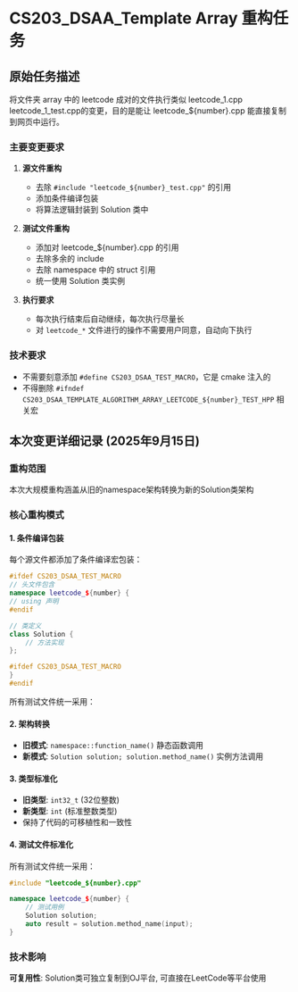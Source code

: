 # CS203_DSAA_Template Array 重构任务

## 原始任务描述

将文件夹 array 中的 leetcode 成对的文件执行类似 leetcode_1.cpp leetcode_1_test.cpp的变更，目的是能让 leetcode_${number}.cpp 能直接复制到网页中运行。

### 主要变更要求

1. **源文件重构**
   - 去除 `#include "leetcode_${number}_test.cpp"` 的引用
   - 添加条件编译包装
   - 将算法逻辑封装到 Solution 类中

2. **测试文件重构**
   - 添加对 leetcode_${number}.cpp 的引用
   - 去除多余的 include
   - 去除 namespace 中的 struct 引用
   - 统一使用 Solution 类实例

3. **执行要求**
   - 每次执行结束后自动继续，每次执行尽量长
   - 对 `leetcode_*` 文件进行的操作不需要用户同意，自动向下执行

### 技术要求

- 不需要刻意添加 `#define CS203_DSAA_TEST_MACRO`，它是 cmake 注入的
- 不得删除 `#ifndef CS203_DSAA_TEMPLATE_ALGORITHM_ARRAY_LEETCODE_${number}_TEST_HPP` 相关宏

## 本次变更详细记录 (2025年9月15日)

### 重构范围

本次大规模重构涵盖从旧的namespace架构转换为新的Solution类架构

### 核心重构模式

#### 1. 条件编译包装

每个源文件都添加了条件编译宏包装：

```cpp
#ifdef CS203_DSAA_TEST_MACRO
// 头文件包含
namespace leetcode_${number} {
// using 声明
#endif

// 类定义
class Solution {
    // 方法实现
};

#ifdef CS203_DSAA_TEST_MACRO
}
#endif
```

所有测试文件统一采用：

#### 2. 架构转换

- **旧模式**: `namespace::function_name()` 静态函数调用
- **新模式**: `Solution solution; solution.method_name()` 实例方法调用

#### 3. 类型标准化

- **旧类型**: `int32_t` (32位整数)
- **新类型**: `int` (标准整数类型)
- 保持了代码的可移植性和一致性

#### 4. 测试文件标准化

所有测试文件统一采用：

```cpp
#include "leetcode_${number}.cpp"

namespace leetcode_${number} {
    // 测试用例
    Solution solution;
    auto result = solution.method_name(input);
}
```

### 技术影响

**可复用性**: Solution类可独立复制到OJ平台, 可直接在LeetCode等平台使用
